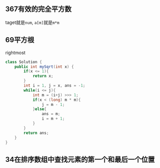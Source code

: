 
## 367有效的完全平方数

taget就是`num`, `a[m]`就是`m*m`


## 69平方根

rightmost
```java
class Solution {
    public int mySqrt(int x) {
        if(x <= 1){
            return x;
        }
        int i = 1, j = x, ans = -1;
        while(i <= j){
            int m = (i+j) >>> 1;
            if(x < (long) m * m){
                j = m - 1;
            }else{
                ans = m;
                i = m + 1;
            }
        }
        return ans;
    }
}
```

## 34在排序数组中查找元素的第一个和最后一个位置